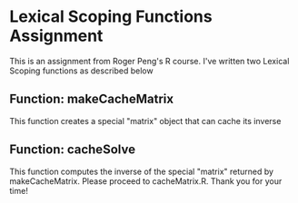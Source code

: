 # Lexical Scoping Functions Assignment
This is an assignment from Roger Peng's R course.
I've written two Lexical Scoping functions as described below
## Function: makeCacheMatrix
This function creates a special "matrix" object that can cache its inverse
## Function: cacheSolve
This function computes the inverse of the special "matrix" returned by makeCacheMatrix.
Please proceed to cacheMatrix.R. Thank you for your time!




  
  

